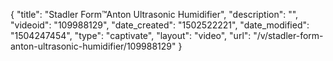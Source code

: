 {
    "title": "Stadler Form&trade;Anton Ultrasonic Humidifier",
    "description": "",
    "videoid": "109988129",
    "date_created": "1502522221",
    "date_modified": "1504247454",
    "type": "captivate",
    "layout": "video",
    "url": "\/v\/stadler-form-anton-ultrasonic-humidifier\/109988129"
}